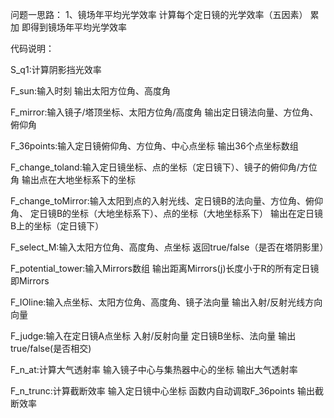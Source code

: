 问题一思路：
    1、镜场年平均光学效率
    计算每个定日镜的光学效率（五因素） 累加 即得到镜场年平均光学效率


代码说明：

S_q1:计算阴影挡光效率

F_sun:输入时刻 输出太阳方位角、高度角

F_mirror:输入镜子/塔顶坐标、太阳方位角/高度角 输出定日镜法向量、方位角、俯仰角

F_36points:输入定日镜俯仰角、方位角、中心点坐标 输出36个点坐标数组

F_change_toland:输入定日镜坐标、点的坐标（定日镜下）、镜子的俯仰角/方位角 输出点在大地坐标系下的坐标

F_change_toMirror:输入太阳到点的入射光线、定日镜B的法向量、方位角、俯仰角、
定日镜B的坐标（大地坐标系下）、点的坐标（大地坐标系下） 输出在定日镜B上的坐标（定日镜下）

F_select_M:输入太阳方位角、高度角、点坐标 返回true/false（是否在塔阴影里）

F_potential_tower:输入Mirrors数组 输出距离Mirrors(j)长度小于R的所有定日镜 即Mirrors

F_IOline:输入点坐标、太阳方位角、高度角、镜子法向量 输出入射/反射光线方向向量

F_judge:输入在定日镜A点坐标 入射/反射向量 定日镜B坐标、法向量 输出true/false(是否相交)

F_n_at:计算大气透射率 输入镜子中心与集热器中心的坐标 输出大气透射率

F_n_trunc:计算截断效率 输入定日镜中心坐标 函数内自动调取F_36points 输出截断效率
